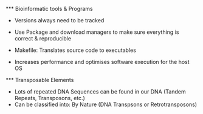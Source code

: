 

*** Bioinformatic tools & Programs

* Versions always need to be tracked
* Use Package and download managers to make sure everything is correct & reproducible

* Makefile: Translates source code to executables
* Increases performance and optimises software execution for the host OS

*** Transposable Elements

* Lots of repeated DNA Sequences can be found in our DNA (Tandem Repeats, Transposons, etc.)
* Can be classified into: By Nature (DNA Transpsons or Retrotransposons)

